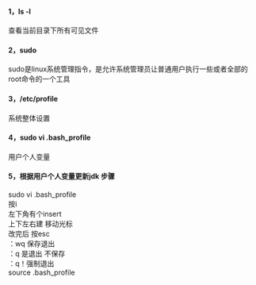 #### 1，ls -l  
查看当前目录下所有可见文件
#### 2，sudo
sudo是linux系统管理指令，是允许系统管理员让普通用户执行一些或者全部的root命令的一个工具
#### 3，/etc/profile
系统整体设置
#### 4，sudo vi .bash_profile
用户个人变量  
#### 5，根据用户个人变量更新jdk 步骤
sudo vi .bash_profile  
按i  
左下角有个insert  
上下左右建 移动光标  
改完后 按esc  
：wq   保存退出  
：q   是退出 不保存  
：q！强制退出  
source .bash_profile 
